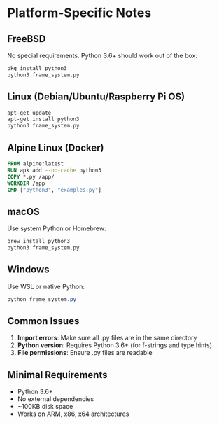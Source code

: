 # Platform-Specific Notes

## FreeBSD

No special requirements. Python 3.6+ should work out of the box:

```bash
pkg install python3
python3 frame_system.py
```

## Linux (Debian/Ubuntu/Raspberry Pi OS)

```bash
apt-get update
apt-get install python3
python3 frame_system.py
```

## Alpine Linux (Docker)

```dockerfile
FROM alpine:latest
RUN apk add --no-cache python3
COPY *.py /app/
WORKDIR /app
CMD ["python3", "examples.py"]
```

## macOS

Use system Python or Homebrew:

```bash
brew install python3
python3 frame_system.py
```

## Windows

Use WSL or native Python:

```powershell
python frame_system.py
```

## Common Issues

1. **Import errors**: Make sure all .py files are in the same directory
2. **Python version**: Requires Python 3.6+ (for f-strings and type hints)
3. **File permissions**: Ensure .py files are readable

## Minimal Requirements

- Python 3.6+
- No external dependencies
- ~100KB disk space
- Works on ARM, x86, x64 architectures
